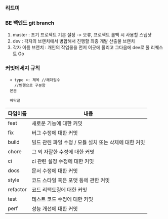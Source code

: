 ### 리드미


### BE 백엔드 git branch

1. master : 초기 프로젝트 기본 설정 -> 오류, 프로젝트 롤백 시 사용할 스냅샷
2. dev : 각자의 브랜치에서 병합해서 진행할 최종 개발 산출물 브랜치
3. 각자 이름 브랜치 : 개인의 작업물을 먼저 이곳에 올리고 그다음에 dev로 풀 리퀘스트 Go

### 커밋메세지 규칙 
~~~
  < type >: 제목 //헤더필수
    //빈행으로 구분함
  본문

  바닥글
~~~
|타입이름|내용
|------|---|
feat|	새로운 기능에 대한 커밋
fix|	버그 수정에 대한 커밋
build|	빌드 관련 파일 수정 / 모듈 설치 또는 삭제에 대한 커밋
chore|	그 외 자잘한 수정에 대한 커밋
ci|	ci 관련 설정 수정에 대한 커밋
docs|	문서 수정에 대한 커밋
style|	코드 스타일 혹은 포맷 등에 관한 커밋
refactor|	코드 리팩토링에 대한 커밋
test|	테스트 코드 수정에 대한 커밋
perf|	성능 개선에 대한 커밋
